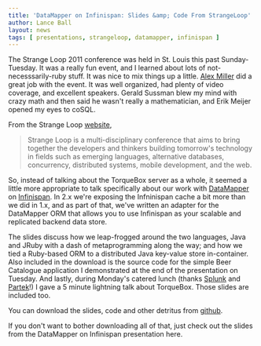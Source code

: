 ```yaml
---
title: 'DataMapper on Infinispan: Slides &amp; Code From StrangeLoop'
author: Lance Ball
layout: news
tags: [ presentations, strangeloop, datamapper, infinispan ]
---
```


The Strange Loop 2011 conference was held in St. Louis this past
Sunday-Tuesday. It was a really fun event, and I learned about lots of
not-necesssarily-ruby stuff. It was nice to mix things up a little.  [Alex
Miller](https://twitter.com/#!/puredanger) did a great job with the event. It
was well organized, had plenty of video coverage, and excellent speakers.
Gerald Sussman blew my mind with crazy math and then said he wasn't really a
mathematician, and Erik Meijer opened my eyes to coSQL.

From the Strange Loop [website](http://thestrangeloop.com),

> Strange Loop is a multi-disciplinary conference that aims to
> bring together the developers and thinkers building tomorrow's technology in
> fields such as emerging languages, alternative databases, concurrency,
> distributed systems, mobile development, and the web.  

So, instead of talking about the TorqueBox server as a whole, it seemed a
little more appropriate to talk specifically about our work with
[DataMapper](http://datamapper.org) on
[Infinispan](http://jboss.org/infinispan). In 2.x we're exposing the
Infninispan cache a bit more than we did in 1.x, and as part of that, we've
written an adapter for the DataMapper ORM that allows you to use Infinispan as
your scalable and replicated backend data store.

The slides discuss how we leap-frogged around the two languages, Java and JRuby
with a dash of metaprogramming along the way; and how we tied a Ruby-based ORM
to a distributed Java key-value store in-container.  Also included in the
download is the source code for the simple Beer Catalogue application I
demonstrated at the end of the presentation on Tuesday.  And lastly, during
Monday's catered lunch (thanks [Splunk](http://splunk.com) and
[Partek](http://partek.com)!) I gave a 5 minute lightning talk about TorqueBox.
Those slides are included too.

You can download the slides, code and other detritus from
[github](https://github.com/downloads/torquebox/presentations/2011-strangeloop-materials.tgz).

If you don't want to bother downloading all of that, just check out the slides
from the DataMapper on Infinispan presentation here.


